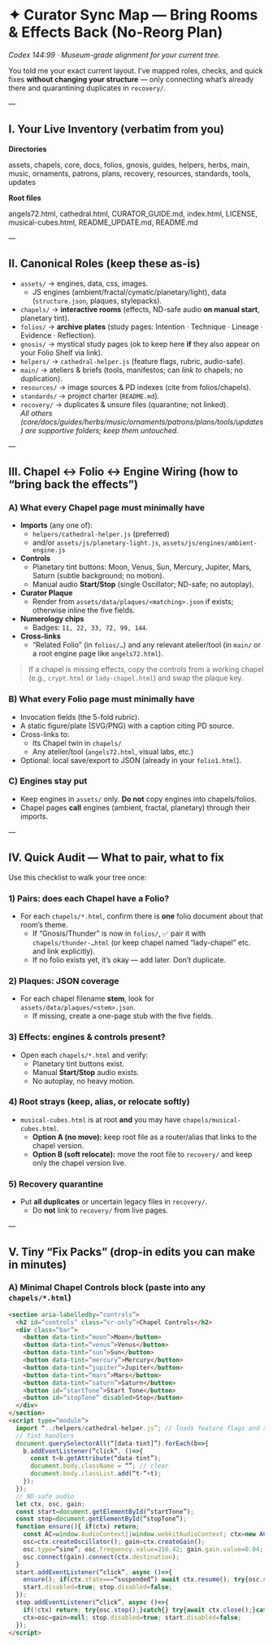 # ✦ Curator Sync Map — Bring Rooms & Effects Back (No-Reorg Plan)

*Codex 144:99 · Museum-grade alignment for your current tree.*

You told me your exact current layout. I’ve mapped roles, checks, and quick fixes **without changing your structure** — only connecting what’s already there and quarantining duplicates in `recovery/`.

—

## I. Your Live Inventory (verbatim from you)

**Directories**

assets, chapels, core, docs, folios, gnosis, guides, helpers, herbs, main,
music, ornaments, patrons, plans, recovery, resources, standards, tools, updates

**Root files**

angels72.html, cathedral.html, CURATOR_GUIDE.md, index.html, LICENSE,
musical-cubes.html, README_UPDATE.md, README.md

—

## II. Canonical Roles (keep these as-is)

- `assets/` → engines, data, css, images.  
  - JS engines (ambient/fractal/cymatic/planetary/light), data (`structure.json`, plaques, stylepacks).
- `chapels/` → **interactive rooms** (effects, ND-safe audio **on manual start**, planetary tint).  
- `folios/` → **archive plates** (study pages: Intention · Technique · Lineage · Evidence · Reflection).  
- `gnosis/` → mystical study pages (ok to keep here **if** they also appear on your Folio Shelf via link).  
- `helpers/` → `cathedral-helper.js` (feature flags, rubric, audio-safe).  
- `main/` → ateliers & briefs (tools, manifestos; can *link to* chapels; no duplication).  
- `resources/` → image sources & PD indexes (cite from folios/chapels).  
- `standards/` → project charter (`README.md`).  
- `recovery/` → duplicates & unsure files (quarantine; not linked).  
_All others (core/docs/guides/herbs/music/ornaments/patrons/plans/tools/updates) are supportive folders; keep them untouched._

—

## III. Chapel ↔ Folio ↔ Engine Wiring (how to “bring back the effects”)

### A) What every **Chapel** page must minimally have

- **Imports** (any one of):
  - `helpers/cathedral-helper.js` (preferred)  
  - and/or `assets/js/planetary-light.js`, `assets/js/engines/ambient-engine.js`
- **Controls**
  - Planetary tint buttons: Moon, Venus, Sun, Mercury, Jupiter, Mars, Saturn (subtle background; no motion).
  - Manual audio **Start/Stop** (single Oscillator; ND-safe; no autoplay).
- **Curator Plaque**
  - Render from `assets/data/plaques/<matching>.json` if exists; otherwise inline the five fields.
- **Numerology chips**
  - Badges: `11, 22, 33, 72, 99, 144`.
- **Cross-links**
  - “Related Folio” (in `folios/…`) and any relevant atelier/tool (in `main/` or a root engine page like `angels72.html`).

> If a chapel is missing effects, copy the controls from a working chapel (e.g., `crypt.html` or `lady-chapel.html`) and swap the plaque key.

### B) What every **Folio** page must minimally have

- Invocation fields (the 5-fold rubric).  
- A static figure/plate (SVG/PNG) with a caption citing PD source.  
- Cross-links to:
  - Its Chapel twin in `chapels/`
  - Any atelier/tool (`angels72.html`, visual labs, etc.)
- Optional: local save/export to JSON (already in your `folio1.html`).

### C) Engines stay put

- Keep engines in `assets/` only. **Do not** copy engines into chapels/folios.  
- Chapel pages **call** engines (ambient, fractal, planetary) through their imports.

—

## IV. Quick Audit — What to pair, what to fix

Use this checklist to walk your tree once:

### 1) Pairs: does each Chapel have a Folio?

- For each `chapels/*.html`, confirm there is **one** folio document about that room’s theme.
  - If “Gnosis/Thunder” is now in `folios/`, ✅ pair it with `chapels/thunder-…html` (or keep chapel named “lady-chapel” etc. and link explicitly).
  - If no folio exists yet, it’s okay — add later. Don’t duplicate.

### 2) Plaques: JSON coverage

- For each chapel filename **stem**, look for `assets/data/plaques/<stem>.json`.  
  - If missing, create a one-page stub with the five fields.

### 3) Effects: engines & controls present?

- Open each `chapels/*.html` and verify:
  - Planetary tint buttons exist.
  - Manual **Start/Stop** audio exists.
  - No autoplay, no heavy motion.

### 4) Root strays (keep, alias, or relocate softly)

- `musical-cubes.html` is at root **and** you may have `chapels/musical-cubes.html`.  
  - **Option A (no move):** keep root file as a router/alias that links to the chapel version.  
  - **Option B (soft relocate):** move the root file to `recovery/` and keep only the chapel version live.

### 5) Recovery quarantine

- Put **all duplicates** or uncertain legacy files in `recovery/`.  
  - Do **not** link to `recovery/` from live pages.

—

## V. Tiny “Fix Packs” (drop-in edits you can make in minutes)

### A) Minimal **Chapel Controls** block (paste into any `chapels/*.html`)

```html
<section aria-labelledby=“controls”>
  <h2 id=“controls” class=“sr-only”>Chapel Controls</h2>
  <div class=“bar”>
    <button data-tint=“moon”>Moon</button>
    <button data-tint=“venus”>Venus</button>
    <button data-tint=“sun”>Sun</button>
    <button data-tint=“mercury”>Mercury</button>
    <button data-tint=“jupiter”>Jupiter</button>
    <button data-tint=“mars”>Mars</button>
    <button data-tint=“saturn”>Saturn</button>
    <button id=“startTone”>Start Tone</button>
    <button id=“stopTone” disabled>Stop</button>
  </div>
</section>
<script type=“module”>
  import “../helpers/cathedral-helper.js”; // loads feature flags and safe defaults
  // Tint handlers
  document.querySelectorAll(“[data-tint]”).forEach(b=>{
    b.addEventListener(“click”, ()=>{
      const t=b.getAttribute(“data-tint”);
      document.body.className = “”; // clear
      document.body.classList.add(“t-“+t);
    });
  });
  // ND-safe audio
  let ctx, osc, gain;
  const start=document.getElementById(“startTone”);
  const stop=document.getElementById(“stopTone”);
  function ensure(){ if(ctx) return;
    const AC=window.AudioContext||window.webkitAudioContext; ctx=new AC();
    osc=ctx.createOscillator(); gain=ctx.createGain();
    osc.type=“sine”; osc.frequency.value=210.42; gain.gain.value=0.04;
    osc.connect(gain).connect(ctx.destination);
  }
  start.addEventListener(“click”, async ()=>{
    ensure(); if(ctx.state===“suspended”) await ctx.resume(); try{osc.start();}catch{}
    start.disabled=true; stop.disabled=false;
  });
  stop.addEventListener(“click”, async ()=>{
    if(!ctx) return; try{osc.stop();}catch{} try{await ctx.close();}catch{}
    ctx=osc=gain=null; stop.disabled=true; start.disabled=false;
  });
</script>
